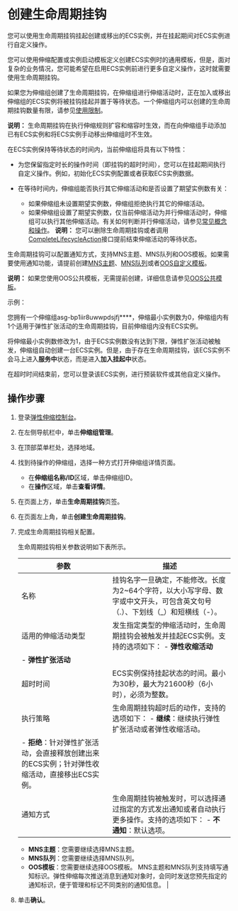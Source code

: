 # 创建生命周期挂钩

您可以使用生命周期挂钩挂起创建或移出的ECS实例，并在挂起期间对ECS实例进行自定义操作。

您可以使用伸缩配置或实例启动模板定义创建ECS实例时的通用模板，但是，面对复杂的业务情况，您可能希望在启用ECS实例前进行更多自定义操作，这时就需要使用生命周期挂钩。

如果您为伸缩组创建了生命周期挂钩，在伸缩组进行伸缩活动时，正在加入或移出伸缩组的ECS实例将被挂钩挂起并置于等待状态。一个伸缩组内可以创建的生命周期挂钩数量有限，请参见[使用限制](/intl.zh-CN/产品简介/使用限制.md)。

**说明：** 生命周期挂钩在执行伸缩规则扩容和缩容时生效，而在向伸缩组手动添加已有ECS实例和将ECS实例手动移出伸缩组时不生效。

在ECS实例保持等待状态的时间内，当前伸缩组将具有以下特性：

-   为您保留指定时长的操作时间（即挂钩的超时时间），您可以在挂起期间执行自定义操作。例如，初始化ECS实例配置或者获取ECS实例数据。
-   在等待时间内，伸缩组能否执行其它伸缩活动和是否设置了期望实例数有关：

    -   如果伸缩组未设置期望实例数，伸缩组拒绝执行其它的伸缩活动。
    -   如果伸缩组设置了期望实例数，仅当前伸缩活动为并行伸缩活动时，伸缩组可以执行其他伸缩活动。有关如何判断并行伸缩活动，请参见[常见概念和操作](/intl.zh-CN/产品简介/名词解释.md)。
    **说明：** 您可以删除生命周期挂钩或者调用[CompleteLifecycleAction](/intl.zh-CN/API参考/生命周期挂钩/CompleteLifecycleAction.md)接口提前结束伸缩活动的等待状态。


生命周期挂钩可以配置通知方式，支持MNS主题、MNS队列和OOS模板。如果需要使用通知功能，请提前创建[MNS主题](https://www.alibabacloud.com/help/doc-detail/34424.htm)、[MNS队列](https://www.alibabacloud.com/help/doc-detail/34417.htm)或者[OOS自定义模板](https://www.alibabacloud.com/help/doc-detail/120695.htm)。

**说明：** 如果您使用OOS公共模板，无需提前创建，详细信息请参见[OOS公共模板](https://www.alibabacloud.com/help/doc-detail/123171.htm)。

示例：

您拥有一个伸缩组asg-bp1iir8uwwpdsjfj\*\*\*\*，伸缩最小实例数为0，伸缩组内有1个适用于弹性扩张活动的生命周期挂钩，目前伸缩组内没有ECS实例。

将伸缩最小实例数修改为1，由于ECS实例数没有达到下限，弹性扩张活动被触发，伸缩组自动创建一台ECS实例。但是，由于存在生命周期挂钩，该ECS实例不会马上进入**服务中**状态，而是进入**加入挂起中**状态。

在超时时间结束前，您可以登录该ECS实例，进行预装软件或其他自定义操作。

## 操作步骤

1.  登录[弹性伸缩控制台](https://essnew.console.aliyun.com/)。

2.  在左侧导航栏中，单击**伸缩组管理**。

3.  在顶部菜单栏处，选择地域。

4.  找到待操作的伸缩组，选择一种方式打开伸缩组详情页面。

    -   在**伸缩组名称/ID**区域，单击伸缩组ID。
    -   在**操作**区域，单击**查看详情**。
5.  在页面上方，单击**生命周期挂钩**页签。

6.  在页面左上角，单击**创建生命周期挂钩**。

7.  完成生命周期挂钩相关配置。

    生命周期挂钩相关参数说明如下表所示。

    |参数|描述|
    |--|--|
    |名称|挂钩名字一旦确定，不能修改。长度为2~64个字符，以大小写字母、数字或中文开头，可包含英文句号（.）、下划线（\_）和短横线（-）。|
    |适用的伸缩活动类型|发生指定类型的伸缩活动时，生命周期挂钩会被触发并挂起ECS实例。支持的选项如下：     -   **弹性收缩活动**
    -   **弹性扩张活动** |
    |超时时间|ECS实例保持挂起状态的时间。最小为30秒，最大为21600秒（6小时），必须为整数。|
    |执行策略|生命周期挂钩超时后的动作，支持的选项如下：     -   **继续**：继续执行弹性扩张活动或者弹性收缩活动。
    -   **拒绝**：针对弹性扩张活动，会直接释放创建出来的ECS实例；针对弹性收缩活动，直接移出ECS实例。 |
    |通知方式|生命周期挂钩被触发时，可以选择通过指定的方式发出通知或者自动执行更多操作。支持的选项如下：     -   **不通知**：默认选项。
    -   **MNS主题**：您需要继续选择MNS主题。
    -   **MNS队列**：您需要继续选择MNS队列。
    -   **OOS模板**：您需要继续选择OOS模板。
MNS主题和MNS队列支持填写通知标识。弹性伸缩每次推送消息到通知对象时，会同时发送您预先指定的通知标识，便于管理和标记不同类别的通知信息。 |

8.  单击**确认**。


